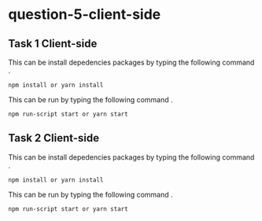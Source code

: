 # question-5-client-side

## Task 1 Client-side

This can be install depedencies packages by typing the following command .
```
npm install or yarn install 
```
This can be run by typing the following command .
```
npm run-script start or yarn start
```


## Task 2 Client-side

This can be install depedencies packages by typing the following command .
```
npm install or yarn install 
```
This can be run by typing the following command .
```
npm run-script start or yarn start
```


